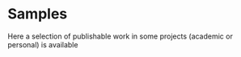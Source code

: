 # Samples
Here a selection of publishable work in some projects (academic or personal) is available
